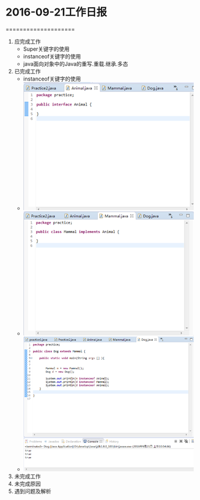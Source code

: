 # 2016-09-21工作日报
====================

1. 应完成工作
      * Super关键字的使用
      * instanceof关键字的使用
      * java面向对象中的Java的重写.重载.继承.多态
2. 已完成工作
      * instanceof关键字的使用
      * ![001](image/Animal.png)
      * ![002](image/Mammal.png)
      * ![003](image/Dog.png)
3. 未完成工作
4. 未完成原因
5. 遇到问题及解析

